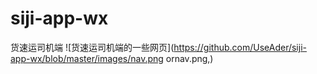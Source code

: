 # siji-app-wx
货速运司机端
![货速运司机端的一些网页](https://github.com/UseAder/siji-app-wx/blob/master/images/nav.png ornav.png,)

